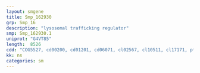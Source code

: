 ```yaml
---
layout: smgene
title: Smp_162930
grp: Smp_16
description: "lysosomal trafficking regulator"
smp: Smp_162930.1
uniprot: "G4VT85"
length:  8526
cdd: "COG5527, cd00200, cd01201, cd06071, cl02567, cl10511, cl17171, pfam02138, pfam14844, smart01026"
kk: ns
categories: sm
---
```

